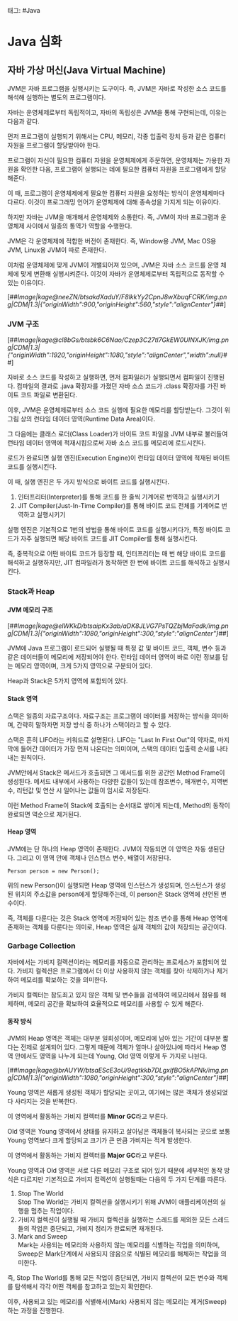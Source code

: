 태그: #Java 

# Java 심화

## 자바 가상 머신(Java Virtual Machine)

JVM은 자바 프로그램을 실행시키는 도구이다. 즉, JVM은 자바로 작성한 소스 코드를 해석해 실행하는 별도의 프로그램이다.

자바는 운영체제로부터 독립적이고, 자바의 독립성은 JVM을 통해 구현되는데, 이유는 다음과 같다.

먼저 프로그램이 실행되기 위해서는 CPU, 메모리, 각종 입출력 장치 등과 같은 컴퓨터 자원을 프로그램이 할당받아야 한다.

프로그램이 자신이 필요한 컴퓨터 자원을 운영체제에게 주문하면, 운영체제는 가용한 자원을 확인한 다음, 프로그램이 실행되는 데에 필요한 컴퓨터 자원을 프로그램에게 할당해준다.

이 때, 프로그램이 운영체제에게 필요한 컴퓨터 자원을 요청하는 방식이 운영체제마다 다르다. 이것이 프로그래밍 언어가 운영체제에 대해 종속성을 가지게 되는 이유이다.

하지만 자바는 JVM을 매개해서 운영체제와 소통한다. 즉, JVM이 자바 프로그램과 운영체제 사이에서 일종의 통역가 역할을 수행한다.

JVM은 각 운영체제에 적합한 버전이 존재한다. 즉, Window용 JVM, Mac OS용 JVM, Linux용 JVM이 따로 존재한다.

이처럼 운영체제에 맞게 JVM이 개밸되어져 있으며, JVM은 자바 소스 코드를 운영 체제에 맞게 변환해 실행시켜준다. 이것이 자바가 운영체제로부터 독립적으로 동작할 수 있는 이유이다.

[##_Image|kage@neeZN/btsakdXaduY/F8lkkYy2CpnJ8wXbuqFCRK/img.png|CDM|1.3|{"originWidth":900,"originHeight":560,"style":"alignCenter"}_##]

### JVM 구조

[##_Image|kage@cl8bGs/btsbk6C6Nao/Czep3C27tl7GkEW0UINXJK/img.png|CDM|1.3|{"originWidth":1920,"originHeight":1080,"style":"alignCenter","width":null}_##]

자바로 소스 코드를 작성하고 실행하면, 먼저 컴파일러가 실행되면서 컴파일이 진행된다. 컴파일의 결과로 .java 확장자를 가졌던 자바 소스 코드가 .class 확장자를 가진 바이트 코드 파일로 변환된다.

이후, JVM은 운영체제로부터 소스 코드 실행에 필요한 메모리를 할당받는다. 그것이 위 그림 상의 런타임 데이터 영역(Runtime Data Area)이다.

그 다음에는 클래스 로더(Class Loader)가 바이트 코드 파일을 JVM 내부로 불러들여 런타임 데이터 영역에 적재시킴으로써 자바 소스 코드를 메모리에 로드시킨다.

로드가 완료되면 실행 엔진(Execution Engine)이 런타임 데이터 영역에 적재된 바이트 코드를 실행시킨다.

이 때, 실행 엔진은 두 가지 방식으로 바이트 코드를 실행시킨다.

1.  인터프리터(Interpreter)를 통해 코드를 한 줄씩 기계어로 번역하고 실행시키기
2.  JIT Compiler(Just-In-Time Compiler)를 통해 바이트 코드 전체를 기계어로 번역하고 실행시키기

실행 엔진은 기본적으로 1번의 방법을 통해 바이트 코드를 실행시키다가, 특정 바이트 코드가 자주 실행되면 해당 바이트 코드를 JIT Compiler를 통해 실행시킨다.

즉, 중복적으로 어떤 바이트 코드가 등장할 때, 인터프리터는 매 번 해당 바이트 코드를 해석하고 실행하지만, JIT 컴파일러가 동작하면 한 번에 바이트 코드를 해석하고 실행시킨다.

### Stack과 Heap

#### JVM 메모리 구조

[##_Image|kage@elWKkD/btsaipKx3ab/aDK8JLVG7PsTQZbjMaFadk/img.png|CDM|1.3|{"originWidth":1080,"originHeight":300,"style":"alignCenter"}_##]

JVM에 Java 프로그램이 로드되어 실행될 때 특정 값 및 바이트 코드, 객체, 변수 등과 같은 데이터들이 메모리에 저장되어야 한다. 런타임 데이터 영역이 바로 이런 정보를 담는 메모리 영역이며, 크게 5가지 영역으로 구분되어 있다.

Heap과 Stack은 5가지 영역에 포함되어 있다.

#### Stack 영역

스택은 일종의 자료구조이다. 자료구조는 프로그램이 데이터를 저장하는 방식을 의미하며, 간략히 말하자면 저장 방식 중 하나가 스택이라고 할 수 있다.

스택은 흔히 LIFO라는 키워드로 설명된다. LIFO는 "Last In First Out"의 약자로, 마지막에 들어간 데이터가 가장 먼저 나온다는 의미이며, 스택의 데이터 입출력 순서를 나타내는 원칙이다.

JVM안에서 Stack은 메서드가 호출되면 그 메서드를 위한 공간인 Method Frame이 생성된다. 메서드 내부에서 사용하는 다양한 값들이 있는데 참조변수, 매개변수, 지역변수, 리턴값 및 연산 시 일어나는 값들이 임시로 저장된다.

이런 Method Frame이 Stack에 호출되는 순서대로 쌓이게 되는데, Method의 동작이 완료되면 역순으로 제거된다.

#### Heap 영역

JVM에는 단 하나의 Heap 영역이 존재한다. JVM이 작동되면 이 영역은 자동 생된단다. 그리고 이 영역 안에 객체나 인스턴스 변수, 배열이 저장된다.

```
Person person = new Person();
```

위의 new Person()이 실행되면 Heap 영역에 인스턴스가 생성되며, 인스턴스가 생성된 위치의 주소값을 person에게 할당해주는데, 이 person은 Stack 영역에 선언된 변수이다.

즉, 객체를 다룬다는 것은 Stack 영역에 저장되어 있는 참조 변수를 통해 Heap 영역에 존재하는 객체를 다룬다는 의미로, Heap 영역은 실제 객체의 값이 저장되는 공간이다.

### Garbage Collection

자바에서는 가비지 컬렉션이라는 메모리를 자동으로 관리하는 프로세스가 포함되어 있다. 가비지 컬렉션은 프로그램에서 더 이상 사용하지 않는 객체를 찾아 삭제하거나 제거하여 메모리를 확보하는 것을 의미한다.

가비지 컬렉터는 참도죄고 있지 않은 객체 및 변수들을 검색하여 메모리에서 점유를 해제하며, 메모리 공간을 확보하여 효율적으로 메모리를 사용할 수 있게 해준다.

#### 동작 방식

JVM의 Heap 영역은 객체는 대부분 일회성이며, 메모리에 남아 있는 기간이 대부분 짧다는 전제로 설계되어 있다. 그렇게 때문에 객체가 얼마나 살아있냐에 따라서 Heap 영역 안에서도 영역을 나누게 되는데 Young, Old 영역 이렇게 두 가지로 나뉜다.

[##_Image|kage@brAUYW/btsaEScE3oU/9egtkkb7DLgxIfBO5kAPNk/img.png|CDM|1.3|{"originWidth":1080,"originHeight":300,"style":"alignCenter"}_##]

Young 영역은 새롭게 생성된 객체가 할당되는 곳이고, 여기에는 많은 객체가 생성되었다 사라지는 것을 반복한다.

이 영역에서 활동하는 가비지 컬렉터를 **Minor GC**라고 부른다.

Old 영역은 Young 영역에서 상태를 유지하고 살아남은 객체들이 복사되는 곳으로 보통 Young 영역보다 크게 할당되고 크기가 큰 만큼 가비지는 적게 발생한다.

이 영역에서 활동하는 가비지 컬렉터를 **Major GC**라고 부른다.

Young 영역과 Old 영역은 서로 다른 메모리 구조로 되어 있기 때문에 세부적인 동작 방식은 다르지만 기본적으로 가비지 컬렉션이 실행될때는 다음의 두 가지 단계를 따른다.

1.  Stop The World  
    Stop The World는 가비지 컬렉션을 실행시키기 위해 JVM이 애플리케이션의 실행을 멈추는 작업이다.
2.  가비지 컬렉션이 실행될 때 가비지 컬렉션을 실행하는 스레드를 제외한 모든 스레드들의 작업은 중단되고, 가비지 정리가 완료되면 재개된다.
3.  Mark and Sweep  
    Mark는 사용되는 메모리와 사용하지 않는 메모리를 식별하는 작업을 의미하며, Sweep은 Mark단계에서 사용되지 않음으로 식별된 메모리를 해체하는 작업을 의미한다.

즉, Stop The World를 통해 모든 작업이 중단되면, 가비지 컬렉션이 모든 변수와 객체를 탐색해서 각각 어떤 객체를 참고하고 있는지 확인한다.

이후, 사용되고 있는 메모리를 식별해서(Mark) 사용되지 않는 메모리는 제거(Sweep)하는 과정을 진행한다.